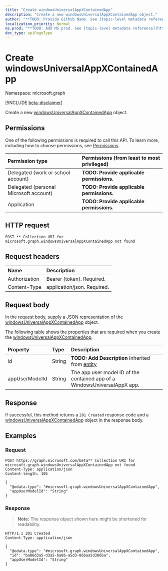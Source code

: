```yaml
---
title: "Create windowsUniversalAppXContainedApp"
description: "Create a new windowsUniversalAppXContainedApp object."
author: "**TODO: Provide Github Name. See [topic-level metadata reference](https://msgo.azurewebsites.net/add/document/guidelines/metadata.html#topic-level-metadata)**"
localization_priority: Normal
ms.prod: "**TODO: Add MS prod. See [topic-level metadata reference](https://msgo.azurewebsites.net/add/document/guidelines/metadata.html#topic-level-metadata)**"
doc_type: apiPageType
---
```


# Create windowsUniversalAppXContainedApp
Namespace: microsoft.graph

[!INCLUDE [beta-disclaimer](../../includes/beta-disclaimer.md)]

Create a new [windowsUniversalAppXContainedApp](../resources/windowsuniversalappxcontainedapp.md) object.

## Permissions
One of the following permissions is required to call this API. To learn more, including how to choose permissions, see [Permissions](/graph/permissions-reference).

|Permission type|Permissions (from least to most privileged)|
|:---|:---|
|Delegated (work or school account)|**TODO: Provide applicable permissions.**|
|Delegated (personal Microsoft account)|**TODO: Provide applicable permissions.**|
|Application|**TODO: Provide applicable permissions.**|

## HTTP request

<!-- {
  "blockType": "ignored"
}
-->
``` http
POST ** Collection URI for microsoft.graph.windowsUniversalAppXContainedApp not found
```

## Request headers
|Name|Description|
|:---|:---|
|Authorization|Bearer {token}. Required.|
|Content-Type|application/json. Required.|

## Request body
In the request body, supply a JSON representation of the [windowsUniversalAppXContainedApp](../resources/windowsuniversalappxcontainedapp.md) object.

The following table shows the properties that are required when you create the [windowsUniversalAppXContainedApp](../resources/windowsuniversalappxcontainedapp.md).

|Property|Type|Description|
|:---|:---|:---|
|id|String|**TODO: Add Description** Inherited from [entity](../resources/entity.md)|
|appUserModelId|String|The app user model ID of the contained app of a WindowsUniversalAppX app.|



## Response

If successful, this method returns a `201 Created` response code and a [windowsUniversalAppXContainedApp](../resources/windowsuniversalappxcontainedapp.md) object in the response body.

## Examples

### Request
<!-- {
  "blockType": "request",
  "name": "create_windowsuniversalappxcontainedapp_from_"
}
-->
``` http
POST https://graph.microsoft.com/beta** Collection URI for microsoft.graph.windowsUniversalAppXContainedApp not found
Content-Type: application/json
Content-length: 105

{
  "@odata.type": "#microsoft.graph.windowsUniversalAppXContainedApp",
  "appUserModelId": "String"
}
```


### Response
>**Note:** The response object shown here might be shortened for readability.
<!-- {
  "blockType": "response",
  "truncated": true,
  "@odata.type": "microsoft.graph.windowsUniversalAppXContainedApp"
}
-->
``` http
HTTP/1.1 201 Created
Content-Type: application/json

{
  "@odata.type": "#microsoft.graph.windowsUniversalAppXContainedApp",
  "id": "ba86d3a5-d3a5-ba86-a5d3-86baa5d386ba",
  "appUserModelId": "String"
}
```

